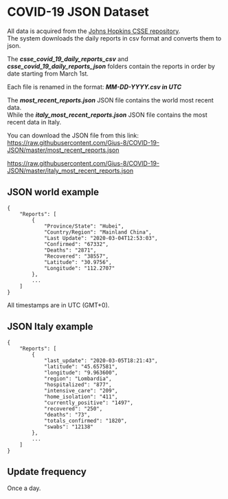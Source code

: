 # COVID-19 JSON Dataset
All data is acquired from the [Johns Hopkins CSSE repository](https://github.com/CSSEGISandData/COVID-19).  
The system downloads the daily reports in csv format and converts them to json.

The ***csse_covid_19_daily_reports_csv*** and ***csse_covid_19_daily_reports_json*** folders contain the reports in order by date starting from March 1st. 

Each file is renamed in the format: ***MM-DD-YYYY.csv in UTC***

The ***most_recent_reports.json*** JSON file contains the world most recent data.  
While the ***italy_most_recent_reports.json*** JSON file contains the most recent data in Italy.

You can download the JSON file from this link:   
https://raw.githubusercontent.com/Gius-8/COVID-19-JSON/master/most_recent_reports.json

https://raw.githubusercontent.com/Gius-8/COVID-19-JSON/master/italy_most_recent_reports.json

## JSON world example
```
{
    "Reports": [
        {
            "Province/State": "Hubei",
            "Country/Region": "Mainland China",
            "Last Update": "2020-03-04T12:53:03",
            "Confirmed": "67332",
            "Deaths": "2871",
            "Recovered": "38557",
            "Latitude": "30.9756",
            "Longitude": "112.2707"
        },
        ...
    ]
}
```
All timestamps are in UTC (GMT+0).

## JSON Italy example
```
{
    "Reports": [
        {
            "last_update": "2020-03-05T18:21:43",
            "latitude": "45.657581",
            "longitude": "9.963600",
            "region": "Lombardia",
            "hospitalized": "877",
            "intensive_care": "209",
            "home_isolation": "411",
            "currently_positive": "1497",
            "recovered": "250",
            "deaths": "73",
            "totals_confirmed": "1820",
            "swabs": "12138"
        },
        ...
    ]
}
```

## Update frequency
Once a day.
